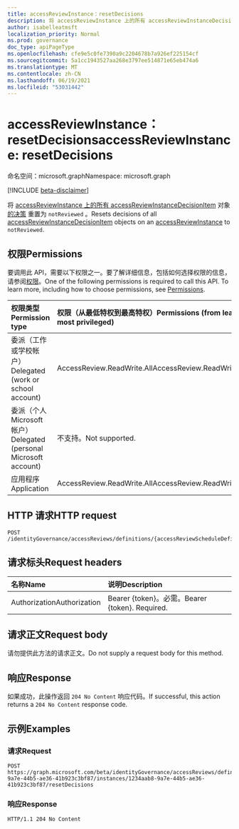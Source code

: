```yaml
---
title: accessReviewInstance：resetDecisions
description: 将 accessReviewInstance 上的所有 accessReviewInstanceDecisionItem 对象重置为 `notReviewed` 。
author: isabelleatmsft
localization_priority: Normal
ms.prod: governance
doc_type: apiPageType
ms.openlocfilehash: cfe9e5c0fe7390a9c2204678b7a926ef225154cf
ms.sourcegitcommit: 5a1cc1943527aa268e3797ee514871e65eb474a6
ms.translationtype: MT
ms.contentlocale: zh-CN
ms.lasthandoff: 06/19/2021
ms.locfileid: "53031442"
---
```

# <a name="accessreviewinstance-resetdecisions"></a><span data-ttu-id="4dd02-103">accessReviewInstance：resetDecisions</span><span class="sxs-lookup"><span data-stu-id="4dd02-103">accessReviewInstance: resetDecisions</span></span>
<span data-ttu-id="4dd02-104">命名空间：microsoft.graph</span><span class="sxs-lookup"><span data-stu-id="4dd02-104">Namespace: microsoft.graph</span></span>

[!INCLUDE [beta-disclaimer](../../includes/beta-disclaimer.md)]

<span data-ttu-id="4dd02-105">将 [accessReviewInstance 上的所有 accessReviewInstanceDecisionItem](../resources/accessreviewinstancedecisionitem.md) 对象 [的决策](../resources/accessreviewinstance.md) 重置为 `notReviewed` 。</span><span class="sxs-lookup"><span data-stu-id="4dd02-105">Resets decisions of all [accessReviewInstanceDecisionItem](../resources/accessreviewinstancedecisionitem.md) objects on an [accessReviewInstance](../resources/accessreviewinstance.md) to `notReviewed`.</span></span>

## <a name="permissions"></a><span data-ttu-id="4dd02-106">权限</span><span class="sxs-lookup"><span data-stu-id="4dd02-106">Permissions</span></span>
<span data-ttu-id="4dd02-p101">要调用此 API，需要以下权限之一。要了解详细信息，包括如何选择权限的信息，请参阅[权限](/graph/permissions-reference)。</span><span class="sxs-lookup"><span data-stu-id="4dd02-p101">One of the following permissions is required to call this API. To learn more, including how to choose permissions, see [Permissions](/graph/permissions-reference).</span></span>

|<span data-ttu-id="4dd02-109">权限类型</span><span class="sxs-lookup"><span data-stu-id="4dd02-109">Permission type</span></span>|<span data-ttu-id="4dd02-110">权限（从最低特权到最高特权）</span><span class="sxs-lookup"><span data-stu-id="4dd02-110">Permissions (from least to most privileged)</span></span>|
|:---|:---|
|<span data-ttu-id="4dd02-111">委派（工作或学校帐户）</span><span class="sxs-lookup"><span data-stu-id="4dd02-111">Delegated (work or school account)</span></span>|<span data-ttu-id="4dd02-112">AccessReview.ReadWrite.All</span><span class="sxs-lookup"><span data-stu-id="4dd02-112">AccessReview.ReadWrite.All</span></span>|
|<span data-ttu-id="4dd02-113">委派（个人 Microsoft 帐户）</span><span class="sxs-lookup"><span data-stu-id="4dd02-113">Delegated (personal Microsoft account)</span></span>|<span data-ttu-id="4dd02-114">不支持。</span><span class="sxs-lookup"><span data-stu-id="4dd02-114">Not supported.</span></span>|
|<span data-ttu-id="4dd02-115">应用程序</span><span class="sxs-lookup"><span data-stu-id="4dd02-115">Application</span></span>|<span data-ttu-id="4dd02-116">AccessReview.ReadWrite.All</span><span class="sxs-lookup"><span data-stu-id="4dd02-116">AccessReview.ReadWrite.All</span></span>|

## <a name="http-request"></a><span data-ttu-id="4dd02-117">HTTP 请求</span><span class="sxs-lookup"><span data-stu-id="4dd02-117">HTTP request</span></span>

<!-- {
  "blockType": "ignored"
}
-->
``` http
POST /identityGovernance/accessReviews/definitions/{accessReviewScheduleDefinitionId}/instances/{accessReviewInstanceId}/resetDecisions
```

## <a name="request-headers"></a><span data-ttu-id="4dd02-118">请求标头</span><span class="sxs-lookup"><span data-stu-id="4dd02-118">Request headers</span></span>
|<span data-ttu-id="4dd02-119">名称</span><span class="sxs-lookup"><span data-stu-id="4dd02-119">Name</span></span>|<span data-ttu-id="4dd02-120">说明</span><span class="sxs-lookup"><span data-stu-id="4dd02-120">Description</span></span>|
|:---|:---|
|<span data-ttu-id="4dd02-121">Authorization</span><span class="sxs-lookup"><span data-stu-id="4dd02-121">Authorization</span></span>|<span data-ttu-id="4dd02-p102">Bearer {token}。必需。</span><span class="sxs-lookup"><span data-stu-id="4dd02-p102">Bearer {token}. Required.</span></span>|

## <a name="request-body"></a><span data-ttu-id="4dd02-124">请求正文</span><span class="sxs-lookup"><span data-stu-id="4dd02-124">Request body</span></span>
<span data-ttu-id="4dd02-125">请勿提供此方法的请求正文。</span><span class="sxs-lookup"><span data-stu-id="4dd02-125">Do not supply a request body for this method.</span></span>

## <a name="response"></a><span data-ttu-id="4dd02-126">响应</span><span class="sxs-lookup"><span data-stu-id="4dd02-126">Response</span></span>

<span data-ttu-id="4dd02-127">如果成功，此操作返回 `204 No Content` 响应代码。</span><span class="sxs-lookup"><span data-stu-id="4dd02-127">If successful, this action returns a `204 No Content` response code.</span></span>

## <a name="examples"></a><span data-ttu-id="4dd02-128">示例</span><span class="sxs-lookup"><span data-stu-id="4dd02-128">Examples</span></span>

### <a name="request"></a><span data-ttu-id="4dd02-129">请求</span><span class="sxs-lookup"><span data-stu-id="4dd02-129">Request</span></span>
<!-- {
  "blockType": "request",
  "name": "accessreviewinstance_resetdecisions"
}
-->
``` http
POST https://graph.microsoft.com/beta/identityGovernance/accessReviews/definitions/0185aab8-9a7e-44b5-ae36-41b923c3bf87/instances/1234aab8-9a7e-44b5-ae36-41b923c3bf87/resetDecisions
```


### <a name="response"></a><span data-ttu-id="4dd02-130">响应</span><span class="sxs-lookup"><span data-stu-id="4dd02-130">Response</span></span>
<!-- {
  "blockType": "response",
  "truncated": true
}
-->
``` http
HTTP/1.1 204 No Content
```
